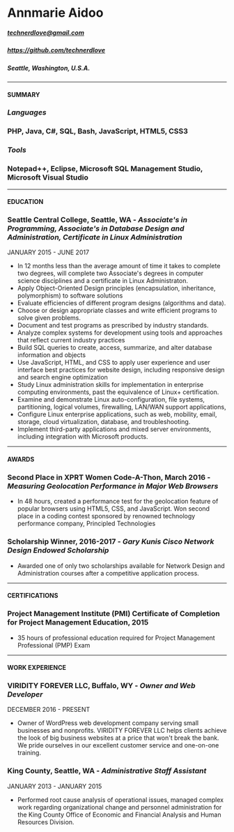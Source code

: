 # Annmarie Aidoo
##### technerdlove@gmail.com
##### https://github.com/technerdlove
##### Seattle, Washington, U.S.A.  

*******
#### SUMMARY

###  *Languages*
###  **PHP, Java, C#, SQL, Bash, JavaScript, HTML5, CSS3**  

###  *Tools*
###  **Notepad++, Eclipse, Microsoft SQL Management Studio, Microsoft Visual Studio**  

*******
#### EDUCATION

###  **Seattle Central College**, Seattle, WA - *Associate's in Programming, Associate's in Database Design and Administration, Certificate in Linux Administration*
JANUARY 2015 - JUNE 2017

* In 12 months less than the average amount of time it takes to complete two degrees, will complete two Associate's degrees in computer science disciplines and a certificate in Linux Administraton.
* Apply Object-Oriented Design principles (encapsulation, inheritance, polymorphism) to software solutions
* Evaluate efficiencies of different program designs (algorithms and data).
* Choose or design appropriate classes and write efficient programs to solve given problems.
* Document and test programs as prescribed by industry standards.
* Analyze complex systems for development using tools and approaches that reflect current industry practices
* Build SQL queries to create, access, summarize, and alter database information and objects
* Use JavaScript, HTML, and CSS to apply user experience and user interface best practices for website design, including responsive design and search engine optimization
* Study Linux administration skills for implementation in enterprise computing environments, past the equivalence of Linux+ certification. 
* Examine and demonstrate Linux auto-configuration, file systems, partitioning, logical volumes, firewalling, LAN/WAN support applications, 
* Configure Linux enterprise applications, such as web, mobility, email, storage, cloud virtualization, database, and troubleshooting. 
* Implement third-party applications and mixed server environments, including integration with Microsoft products.


*******
#### AWARDS

### **Second Place in XPRT Women Code-A-Thon**, March 2016 - *Measuring Geolocation Performance in Major Web Browsers*

* In 48 hours, created a performance test for the geolocation feature of popular browsers using HTML5, CSS, and JavaScript.  Won second place in a coding contest sponsored by renowned technology performance company, Principled Technologies 

### **Scholarship Winner**, 2016-2017 - *Gary Kunis Cisco Network Design Endowed Scholarship*

* Awarded one of only two scholarships available for Network Design and Administration courses after a competitive application process.

*******
#### CERTIFICATIONS

### **Project Management Institute (PMI) Certificate of Completion for Project Management Education**, 2015

* 35 hours of professional education  required for Project Management Professional (PMP) Exam

*******
#### WORK EXPERIENCE

### **VIRIDITY FOREVER LLC**, Buffalo, WY - *Owner and Web Developer*
DECEMBER 2016 - PRESENT

* Owner of WordPress web development company serving  small businesses and nonprofits.  VIRIDITY FOREVER LLC helps clients achieve the look of big business websites at a price that won't break the bank. We pride ourselves in our excellent customer service and one-on-one training.  

### **King County**, Seattle, WA - *Administrative Staff Assistant*
JANUARY 2013 - JANUARY 2015

* Performed root cause analysis of operational issues, managed complex work regarding organizational change and personnel administration for the King County Office of Economic and Financial Analysis and Human Resources Division.

